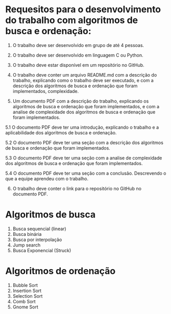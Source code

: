 # Requesitos para o desenvolvimento do trabalho com algoritmos de busca e ordenação: 

1. O trabalho deve ser desenvolvido em grupo de até 4 pessoas.

2. O trabalho deve ser desenvolvido em linguagem C ou Python.

3. O trabalho deve estar disponível em um repositório no GitHub. 

4. O trabalho deve conter um arquivo README.md com a descrição do trabalho, explicando como o trabalho deve ser executado, e com a descrição dos algoritmos de busca e ordenação que foram implementados, complexidade. 

5. Um documento PDF com a descrição do trabalho, explicando os algoritmos de busca e ordenação que foram implementados, e com a analise de complexidade dos algoritmos de busca e ordenação que foram implementados.

5.1 O documento PDF deve ter uma introdução, explicando o trabalho e a aplicabilidade dos algoritmos de busca e ordenação.

5.2 O documento PDF deve ter uma seção com a descrição dos algoritmos de busca e ordenação que foram implementados.

5.3 O documento PDF deve ter uma seção com a analise de complexidade dos algoritmos de busca e ordenação que foram implementados.

5.4 O documento PDF deve ter uma seção com a conclusão. Descrevendo o que a equipe aprendeu com o trabalho.

6. O trabalho deve conter o link para o repositório no GitHub no documento PDF.

# Algoritmos de busca

1. Busca sequencial (linear)
2. Busca binária
3. Busca por interpolação
4. Jump search
5. Busca Exponencial (Struck)

# Algoritmos de ordenação

1. Bubble Sort
2. Insertion Sort
3. Selection Sort
4. Comb Sort
5. Gnome Sort

